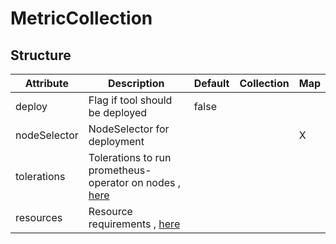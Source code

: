 # MetricCollection 
 

## Structure 
 

| Attribute    | Description                                                                              | Default | Collection | Map  |
| ------------ | ---------------------------------------------------------------------------------------- | ------- | ---------- | ---  |
| deploy       | Flag if tool should be deployed                                                          |  false  |            |      |
| nodeSelector | NodeSelector for deployment                                                              |         |            | X    |
| tolerations  | Tolerations to run prometheus-operator on nodes , [here](k8s/Tolerations/Tolerations.md) |         |            |      |
| resources    | Resource requirements , [here](k8s/Resources/Resources.md)                               |         |            |      |